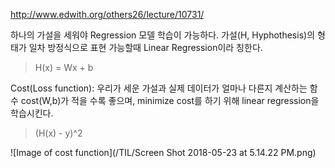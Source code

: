 http://www.edwith.org/others26/lecture/10731/

하나의 가설을 세워야  Regression 모델 학습이 가능하다.
가설(H, Hyphothesis)의 형태가 일차 방정식으로 표현 가능할때 Linear Regression이라 칭한다.
> H(x) = Wx + b

Cost(Loss function): 우리가 세운 가설과 실제 데이터가 얼마나 다른지 계산하는 함수
cost(W,b)가 적을 수록 좋으며, minimize cost를 하기 위해 linear regression을 학습시킨다.
> (H(x) - y)^2

![Image of cost function](/TIL/Screen Shot 2018-05-23 at 5.14.22 PM.png)

